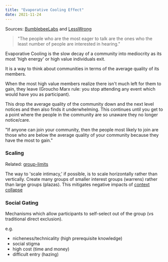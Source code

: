 ```yaml
---
title: "Evaporative Cooling Effect"
date: 2021-11-24
---
```


Sources: [BumblebeeLabs](https://web.archive.org/web/20101012105003/http://blog.bumblebeelabs.com/social-software-sundays-2-the-evaporative-cooling-effect/) and [LessWrong](https://www.lesswrong.com/posts/ZQG9cwKbct2LtmL3p/evaporative-cooling-of-group-beliefs)

> "The people who are the most eager to talk are the ones who the least number of people are interested in hearing."

Evaporative Cooling is the slow decay of a community into mediocrity as its most 'high energy' or high value individuals exit.

It is a way to think about communities in terms of the average quality of its members.

When the most high value members realize there isn't much left for them to gain, they leave (Groucho Marx rule: you stop attending any event which would have you as participant).

This drop the average quality of the community down and the next level notices and then also finds it underwhelming. This continues until you get to a point where the people in the community are so unaware they no longer notice/care.

"If anyone can join your community, then the people most likely to join are those who are below the average quality of your community because they have the most to gain."

### Scaling
Related: [group-limits](thoughts/group-limits.md)

The way to 'scale intimacy,' if possible, is to scale horizontally rather than vertically. Create many groups of smaller interest groups (warrens) rather than large groups (plazas).  This mitigates negative impacts of [context collapse](posts/context-collapse.md)

### Social Gating
Mechanisms which allow participants to self-select out of the group (vs traditional direct exclusion). 

e.g.
- nicheness/technicality (high prerequisite knowledge)
- social stigma
- high cost (time and money)
- difficult entry (hazing)